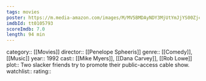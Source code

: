 ```yaml
---
tags: movies
poster: https://m.media-amazon.com/images/M/MV5BMDAyNDY3MjUtYmJjYS00Zjc5LTlhM2MtNzgzYjNlOWVkZjkzL2ltYWdlL2ltYWdlXkEyXkFqcGdeQXVyNjU0OTQ0OTY@._V1_SX300.jpg
imdbId: tt0105793
scoreImdb: 7.0
length: 94 min
---
```


category:: [[Movies]]
director:: [[Penelope Spheeris]]
genre:: [[Comedy]], [[Music]]
year:: 1992
cast:: [[Mike Myers]], [[Dana Carvey]], [[Rob Lowe]]
plot:: Two slacker friends try to promote their public-access cable show.
watchlist::
rating::

